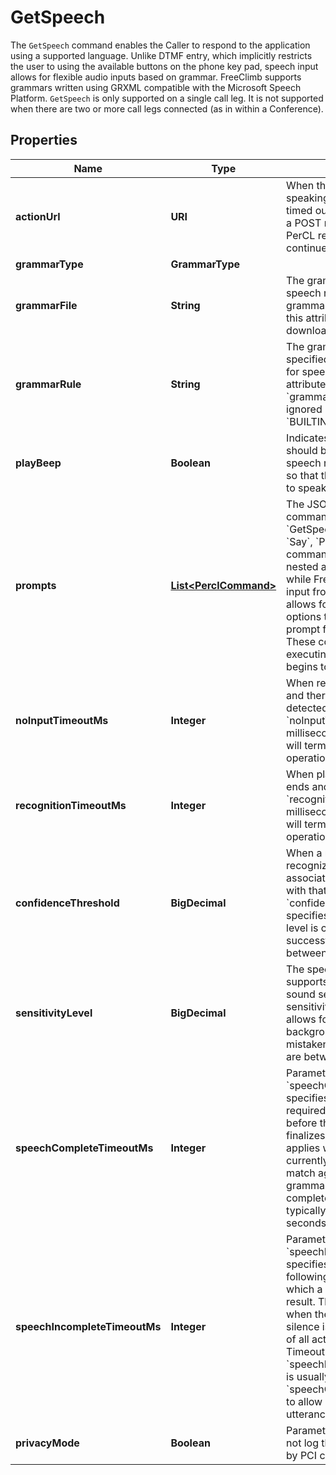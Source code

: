 

# GetSpeech

The `GetSpeech` command enables the Caller to respond to the application using a supported language. Unlike DTMF entry, which implicitly restricts the user to using the available buttons on the phone key pad, speech input allows for flexible audio inputs based on grammar. FreeClimb supports grammars written using GRXML compatible with the Microsoft Speech Platform. `GetSpeech` is only supported on a single call leg. It is not supported when there are two or more call legs connected (as in within a Conference).

## Properties

Name | Type | Description | Notes
------------ | ------------- | ------------- | -------------
**actionUrl** | **URI** | When the caller has finished speaking or the command has timed out, FreeClimb will make a POST request to this URL. A PerCL response is expected to continue handling the call. | 
**grammarType** | **GrammarType** |  |  [optional]
**grammarFile** | **String** | The grammar file to use for speech recognition. If grammarType is set to URL, this attribute is specified as a download URL. | 
**grammarRule** | **String** | The grammar rule within the specified grammar file to use for speech recognition. This attribute is optional if &#x60;grammarType&#x60; is &#x60;URL&#x60; and ignored if &#x60;grammarType&#x60; is &#x60;BUILTIN&#x60;. |  [optional]
**playBeep** | **Boolean** | Indicates whether a beep should be played just before speech recognition is initiated so that the speaker can start to speak. |  [optional]
**prompts** | [**List&lt;PerclCommand&gt;**](PerclCommand.md) | The JSON array of PerCL commands to nest within the &#x60;GetSpeech&#x60; command. The &#x60;Say&#x60;, &#x60;Play&#x60;, and &#x60;Pause&#x60; commands can be used. The nested actions are executed while FreeClimb is waiting for input from the caller. This allows for playing menu options to the caller and to prompt for the expected input. These commands stop executing when the caller begins to input speech. |  [optional]
**noInputTimeoutMs** | **Integer** | When recognition is started and there is no speech detected for &#x60;noInputTimeoutMs&#x60; milliseconds, the recognizer will terminate the recognition operation. |  [optional]
**recognitionTimeoutMs** | **Integer** | When playback of prompts ends and there is no match for &#x60;recognitionTimeoutMs&#x60; milliseconds, the recognizer will terminate the recognition operation. |  [optional]
**confidenceThreshold** | **BigDecimal** | When a recognition resource recognizes a spoken phrase, it associates a confidence level with that match. Parameter &#x60;confidenceThreshold&#x60; specifies what confidence level is considered a successful match. Values are between 0.0 and 1.0. |  [optional]
**sensitivityLevel** | **BigDecimal** | The speech recognizer supports a variable level of sound sensitivity. The sensitivityLevel attribute allows for filtering out background noise, so it is not mistaken for speech. Values are between 0.0 and 1.0  |  [optional]
**speechCompleteTimeoutMs** | **Integer** | Parameter &#x60;speechCompleteTimeoutMs&#x60; specifies the length of silence required following user speech before the speech recognizer finalizes a result. This timeout applies when the recognizer currently has a complete match against an active grammar. Reasonable speech complete timeout values are typically in the range of 0.3 seconds to 1.0 seconds. |  [optional]
**speechIncompleteTimeoutMs** | **Integer** | Parameter &#x60;speechIncompleteTimeoutMs&#x60; specifies the length of silence following user speech after which a recognizer finalizes a result. This timeout applies when the speech prior to the silence is an incomplete match of all active grammars. Timeout &#x60;speechIncompleteTimeoutMs&#x60; is usually longer than &#x60;speechCompleteTimeoutMs&#x60; to allow users to pause mid-utterance. |  [optional]
**privacyMode** | **Boolean** | Parameter privacyMode will not log the &#x60;text&#x60; as required by PCI compliance. |  [optional]



